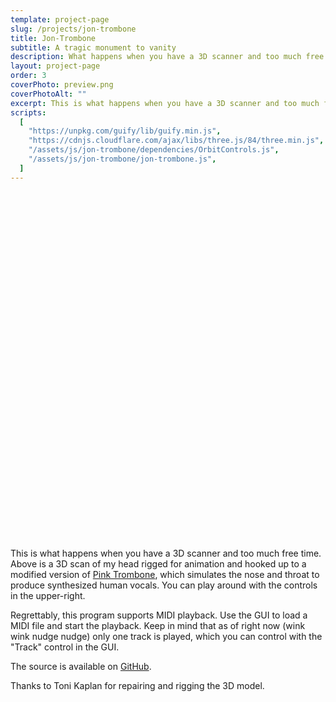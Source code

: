 ```yaml
---
template: project-page
slug: /projects/jon-trombone
title: Jon-Trombone
subtitle: A tragic monument to vanity
description: What happens when you have a 3D scanner and too much free time?
layout: project-page
order: 3
coverPhoto: preview.png
coverPhotoAlt: ""
excerpt: This is what happens when you have a 3D scanner and too much free time. Above is a 3D scan of my head rigged for animation and hooked up to a modified version of Pink Trombone, which simulates the nose and throat to produce synthesized human vocals.
scripts:
  [
    "https://unpkg.com/guify/lib/guify.min.js",
    "https://cdnjs.cloudflare.com/ajax/libs/three.js/84/three.min.js",
    "/assets/js/jon-trombone/dependencies/OrbitControls.js",
    "/assets/js/jon-trombone/jon-trombone.js",
  ]
---
```


<!--
        ~
           .-~~^-.
         .'  O    \
        (_____,    \
         `----.     \
               \     \
                \     \
                 \     `.             _ _
                  \       ~- _ _ - ~       ~ - .
                   \                              ~-.
                    \                                `.
                     \    /               /       \    \
                      `. |         }     |         }    \
                        `|        /      |        /       \
                         |       /       |       /          \
                         |      /`- _ _ _|      /.- ~ ^-.     \
                         |     /         |     /          `.    \
                         |     |         |     |             -.   ` . _ _ _ _ _ _
                         |_____|         |_____|                ~ . _ _ _ _ _ _ _ >
-->

<style>
#jon-trombone-container {
    position: relative;
    width: 100%;
    padding-bottom: 100%;
    margin-top: 4.0rem;
    margin-bottom: 1.0rem;
}

#jon-trombone-container canvas {
    position: absolute;
    left: 0;
    top: 0;
    right: 0;
    bottom: 0;
    width: 100% !important;
    height: 100% !important;
}
</style>

<div id="jon-trombone-container"></div>

This is what happens when you have a 3D scanner and too much free time. Above is a 3D scan of my head rigged for animation and hooked up to a modified version of [Pink Trombone](https://dood.al/pinktrombone/), which simulates the nose and throat to produce synthesized human vocals. You can play around with the controls in the upper-right.

Regrettably, this program supports MIDI playback. Use the GUI to load a MIDI file and start the playback. Keep in mind that as of right now (wink wink nudge nudge) only one track is played, which you can control with the "Track" control in the GUI.

The source is available on [GitHub](https://github.com/colejd/jon-trombone).

Thanks to Toni Kaplan for repairing and rigging the 3D model.


